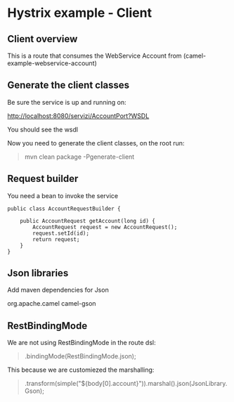 # Hystrix example - Client

## Client overview

This is a route that consumes the WebService Account from (camel-example-webservice-account)


## Generate the client classes

Be sure the service is up and running on:

[http://localhost:8080/servizi/AccountPort?WSDL](http://localhost:8080/servizi/AccountPort?WSDL)

You should see the wsdl

Now you need to generate the client classes, on the root run:

> mvn clean package -Pgenerate-client

## Request builder

You need a bean to invoke the service

```
public class AccountRequestBuilder {

    public AccountRequest getAccount(long id) {
        AccountRequest request = new AccountRequest();
        request.setId(id);
        return request;
    }
}
```

## Json libraries

Add maven dependencies for Json

<dependency>
    <groupId>org.apache.camel</groupId>
    <artifactId>camel-gson</artifactId>
</dependency>


## RestBindingMode

We are not using RestBindingMode in the route dsl:

> .bindingMode(RestBindingMode.json);

This because we are customiezed the  marshalling:

>  .transform(simple("${body[0].account}")).marshal().json(JsonLibrary.Gson);